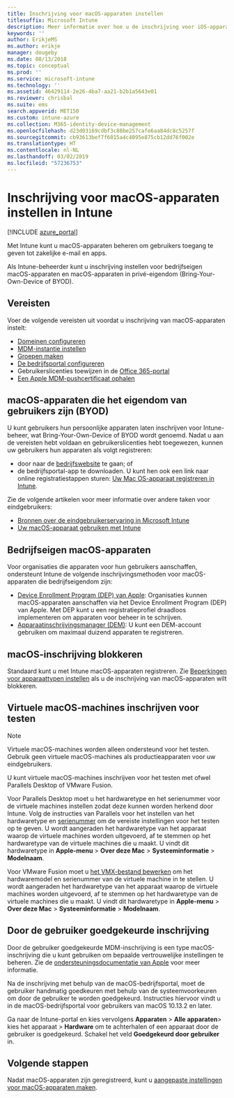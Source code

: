```yaml
---
title: Inschrijving voor macOS-apparaten instellen
titlesuffix: Microsoft Intune
description: Meer informatie over hoe u de inschrijving voor iOS-apparaten in Intune instelt.
keywords: ''
author: ErikjeMS
ms.author: erikje
manager: dougeby
ms.date: 08/13/2018
ms.topic: conceptual
ms.prod: ''
ms.service: microsoft-intune
ms.technology: ''
ms.assetid: 46429114-2e26-4ba7-aa21-b2b1a5643e01
ms.reviewer: chrisbal
ms.suite: ems
search.appverid: MET150
ms.custom: intune-azure
ms.collection: M365-identity-device-management
ms.openlocfilehash: d23d03169cdbf3c88be257cafe6aa84dc8c5257f
ms.sourcegitcommit: cb93613bef7f6015a4c4095e875cb12dd76f002e
ms.translationtype: HT
ms.contentlocale: nl-NL
ms.lasthandoff: 03/02/2019
ms.locfileid: "57236753"
---
```

# <a name="set-up-enrollment-for-macos-devices-in-intune"></a>Inschrijving voor macOS-apparaten instellen in Intune

[!INCLUDE [azure_portal](./includes/azure_portal.md)]

Met Intune kunt u macOS-apparaten beheren om gebruikers toegang te geven tot zakelijke e-mail en apps.

Als Intune-beheerder kunt u inschrijving instellen voor bedrijfseigen macOS-apparaten en macOS-apparaten in privé-eigendom (Bring-Your-Own-Device of BYOD). 

## <a name="prerequisites"></a>Vereisten

Voer de volgende vereisten uit voordat u inschrijving van macOS-apparaten instelt:

- [Domeinen configureren](custom-domain-name-configure.md)
- [MDM-instantie instellen](mdm-authority-set.md)
- [Groepen maken](groups-add.md)
- [De bedrijfsportal configureren](company-portal-app.md)
- Gebruikerslicenties toewijzen in de [Office 365-portal](http://go.microsoft.com/fwlink/p/?LinkId=698854)
- [Een Apple MDM-pushcertificaat ophalen](apple-mdm-push-certificate-get.md)

## <a name="user-owned-macos-devices-byod"></a>macOS-apparaten die het eigendom van gebruikers zijn (BYOD)

U kunt gebruikers hun persoonlijke apparaten laten inschrijven voor Intune-beheer, wat Bring-Your-Own-Device of BYOD wordt genoemd. Nadat u aan de vereisten hebt voldaan en gebruikerslicenties hebt toegewezen, kunnen uw gebruikers hun apparaten als volgt registreren:
- door naar de [bedrijfswebsite](https://portal.manage.microsoft.com) te gaan; of
- de bedrijfsportal-app te downloaden.
U kunt hen ook een link naar online registratiestappen sturen: [Uw Mac OS-apparaat registreren in Intune](https://docs.microsoft.com/intune-user-help/enroll-your-device-in-intune-macos).

Zie de volgende artikelen voor meer informatie over andere taken voor eindgebruikers:

- [Bronnen over de eindgebruikerservaring in Microsoft Intune](end-user-educate.md)
- [Uw macOS-apparaat gebruiken met Intune](/intune-user-help/using-your-macos-device-with-intune)

## <a name="company-owned-macos-devices"></a>Bedrijfseigen macOS-apparaten
Voor organisaties die apparaten voor hun gebruikers aanschaffen, ondersteunt Intune de volgende inschrijvingsmethoden voor macOS-apparaten die bedrijfseigendom zijn:
- [Device Enrollment Program (DEP) van Apple](device-enrollment-program-enroll-macos.md): Organisaties kunnen macOS-apparaten aanschaffen via het Device Enrollment Program (DEP) van Apple. Met DEP kunt u een registratieprofiel draadloos implementeren om apparaten voor beheer in te schrijven.
- [Apparaatinschrijvingsmanager (DEM)](device-enrollment-manager-enroll.md): U kunt een DEM-account gebruiken om maximaal duizend apparaten te registreren.

## <a name="block-macos-enrollment"></a>macOS-inschrijving blokkeren
Standaard kunt u met Intune macOS-apparaten registreren. Zie [Beperkingen voor apparaattypen instellen](enrollment-restrictions-set.md) als u de inschrijving van macOS-apparaten wilt blokkeren.

## <a name="enroll-virtual-macos-machines-for-testing"></a>Virtuele macOS-machines inschrijven voor testen

> [!NOTE]
> Virtuele macOS-machines worden alleen ondersteund voor het testen. Gebruik geen virtuele macOS-machines als productieapparaten voor uw eindgebruikers. 

U kunt virtuele macOS-machines inschrijven voor het testen met ofwel Parallels Desktop of VMware Fusion. 

Voor Parallels Desktop moet u het hardwaretype en het serienummer voor de virtuele machines instellen zodat deze kunnen worden herkend door Intune. Volg de instructies van Parallels voor het instellen van het hardwaretype en [serienummer](http://kb.parallels.com/123455) om de vereiste instellingen voor het testen op te geven. U wordt aangeraden het hardwaretype van het apparaat waarop de virtuele machines worden uitgevoerd, af te stemmen op het hardwaretype van de virtuele machines die u maakt. U vindt dit hardwaretype in **Apple-menu** > **Over deze Mac** > **Systeeminformatie** > **Modelnaam**. 

Voor VMware Fusion moet u [het VMX-bestand bewerken](https://kb.vmware.com/s/article/1014782) om het hardwaremodel en serienummer van de virtuele machine in te stellen. U wordt aangeraden het hardwaretype van het apparaat waarop de virtuele machines worden uitgevoerd, af te stemmen op het hardwaretype van de virtuele machines die u maakt. U vindt dit hardwaretype in **Apple-menu** > **Over deze Mac** > **Systeeminformatie** > **Modelnaam**. 

## <a name="user-approved-enrollment"></a>Door de gebruiker goedgekeurde inschrijving

Door de gebruiker goedgekeurde MDM-inschrijving is een type macOS-inschrijving die u kunt gebruiken om bepaalde vertrouwelijke instellingen te beheren. Zie de [ondersteuningsdocumentatie van Apple](https://support.apple.com/HT208019) voor meer informatie.

Na de inschrijving met behulp van de macOS-bedrijfsportal, moet de gebruiker handmatig goedkeuren met behulp van de systeemvoorkeuren om door de gebruiker te worden goedgekeurd. Instructies hiervoor vindt u in de macOS-bedrijfsportal voor gebruikers van macOS 10.13.2 en later.

Ga naar de Intune-portal en kies vervolgens **Apparaten** > **Alle apparaten**> kies het apparaat > **Hardware** om te achterhalen of een apparaat door de gebruiker is goedgekeurd. Schakel het veld **Goedgekeurd door gebruiker** in.

## <a name="next-steps"></a>Volgende stappen

Nadat macOS-apparaten zijn geregistreerd, kunt u [aangepaste instellingen voor macOS-apparaten maken](custom-settings-macos.md).

